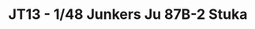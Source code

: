 ---
layout: product
title: "JT13 - 1/48 Junkers Ju 87B-2 Stuka"
price: "TBA" 
desc: "Maketa"
img_path: "/assets/img/HASE 08061.webp"
brand: "Hasegawa"
available: false
special_offer: false
new: false
soon: false
cat: "010000"
subcat: "015700"
subsubcat: "0N/A"
sifra: "HASE 08061"
popular: false
spec: false
---